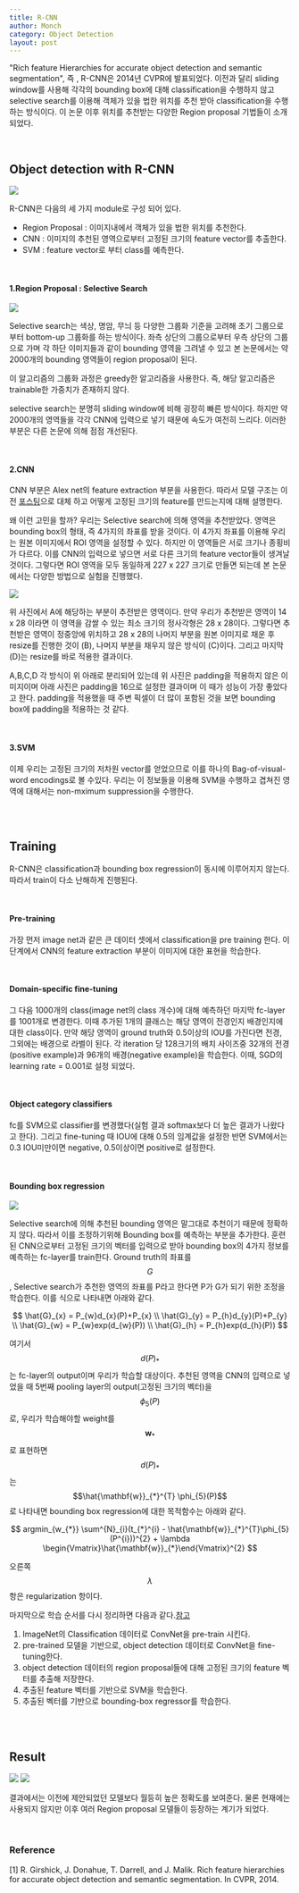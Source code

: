 ```yaml
---
title: R-CNN
author: Monch
category: Object Detection
layout: post
---
```


 "Rich feature Hierarchies for accurate object detection and semantic segmentation", 즉 , R-CNN은 2014년 CVPR에 발표되었다. 이전과 달리 sliding window를 사용해 각각의 bounding box에 대해 classification을 수행하지 않고 selective search를 이용해 객체가 있을 법한 위치를 추천 받아 classification을 수행하는 방식이다. 이 논문 이후 위치를 추천받는 다양한 Region proposal 기법들이 소개되었다.

<br>

<h2>Object detection with R-CNN</h2>

<img src="{{'assets/picture/rcnn.jpg' | relative_url}}">



R-CNN은 다음의 세 가지 module로 구성 되어 있다.

- Region Proposal : 이미지내에서 객체가 있을 법한 위치를 추천한다.
- CNN : 이미지의 추천된 영역으로부터 고정된 크기의 feature vector를 추출한다.
- SVM : feature vector로 부터 class를 예측한다.

<br>

<h4>1.Region Proposal : Selective Search</h4>

<img src="{{'assets/picture/selective_serach.jpg' | relative_url}}">



Selective search는 색상, 명암, 무늬 등 다양한 그룹화 기준을 고려해 초기 그룹으로부터 bottom-up 그룹화를 하는 방식이다. 좌측 상단의 그룹으로부터 우측 상단의 그룹으로 가며 각 하단 이미지들과 같이 bounding 영역을 그려낼 수 있고 본 논문에서는 약 2000개의 bounding 영역들이 region proposal이 된다. 

이 알고리즘의 그룹화 과정은 greedy한 알고리즘을 사용한다. 즉, 해당 알고리즘은 trainable한 가중치가 존재하지 않다.

selective search는 분명히 sliding window에 비해 굉장히 빠른 방식이다. 하지만 약 2000개의 영역들을 각각 CNN에 입력으로 넣기 때문에 속도가 여전히 느리다. 이러한 부분은 다른 논문에 의해 점점 개선된다.

<br>

<h4>2.CNN</h4>

CNN 부분은 Alex net의 feature extraction 부분을 사용한다. 따라서 모델 구조는 이전 [포스팅](https://songminkee.github.io/studyblog/backbone/2020/06/23/Alex_net.html)으로 대체 하고 어떻게 고정된 크기의 feature를 만드는지에 대해 설명한다.

왜 이런 고민을 할까? 우리는 Selective search에 의해 영역을 추천받았다. 영역은 bounding box의 형태, 즉 4가지의 좌표를 받을 것이다. 이 4가지 좌표를 이용해 우리는 원본 이미지에서 ROI 영역을 설정할 수 있다. 하지만 이 영역들은 서로 크기나 종횡비가 다르다. 이를 CNN의 입력으로 넣으면 서로 다른 크기의 feature vector들이 생겨날 것이다. 그렇다면 ROI 영역을 모두 동일하게  227 x 227 크기로 만들면 되는데 본 논문에서는 다양한 방법으로 실험을 진행했다.



<img src="{{'assets/picture/rcnn_input.jpg' | relative_url}}">



위 사진에서 A에 해당하는 부분이 추전받은 영역이다. 만약 우리가 추천받은 영역이 14 x 28 이라면 이 영역을 감쌀 수 있는 최소 크기의 정사각형은 28 x 28이다. 그렇다면 추천받은 영역이 정중앙에 위치하고 28 x 28의 나머지 부분을 원본 이미지로 채운 후 resize를 진행한 것이 (B), 나머지 부분을 채우지 않은 방식이 (C)이다. 그리고 마지막 (D)는 resize를 바로 적용한 결과이다. 

A,B,C,D 각 방식이 위 아래로 분리되어 있는데 위 사진은 padding을 적용하지 않은 이미지이며 아래 사진은 padding을 16으로 설정한 결과이며 이 때가 성능이 가장 좋았다고 한다. padding을 적용했을 때 주변 픽셀이 더 많이 포함된 것을 보면 bounding box에 padding을 적용하는 것 같다.

<br>

<h4>3.SVM</h4>

이제 우리는 고정된 크기의 저차원 vector를 얻었으므로 이를 하나의 Bag-of-visual-word encodings로 볼 수있다. 우리는 이 정보들을 이용해 SVM을 수행하고 겹쳐진 영역에 대해서는 non-mximum suppression을 수행한다.

<br>

<br>

<h2>Training</h2>

R-CNN은 classification과 bounding box regression이 동시에 이루어지지 않는다. 따라서 train이 다소 난해하게 진행된다.

<br>

<h4>Pre-training</h4>

가장 먼저 image net과 같은 큰 데이터 셋에서 classification을 pre training 한다. 이 단계에서 CNN의 feature extraction 부분이 이미지에 대한 표현을 학습한다.

<br>

<h4>Domain-specific fine-tuning</h4>

그 다음 1000개의 class(image net의 class 개수)에 대해 예측하던 마지막 fc-layer를 1001개로 변경한다. 이때 추가된 1개의 클래스는 해당 영역이 전경인지 배경인지에 대한 class이다. 만약 해당 영역이 ground truth와 0.5이상의 IOU를 가진다면 전경, 그외에는 배경으로 라벨이 된다. 각 iteration 당 128크기의 배치 사이즈중 32개의 전경(positive example)과 96개의 배경(negative example)을 학습한다. 이때, SGD의 learning rate = 0.001로 설정 되었다.

<br>

<h4>Object category classifiers</h4>

fc를 SVM으로 classifier를 변경했다(실험 결과 softmax보다 더 높은 결과가 나왔다고 한다). 그리고 fine-tuning 때 IOU에 대해 0.5의 임계값을 설정한 반면 SVM에서는 0.3 IOU미만이면  negative, 0.5이상이면 positive로 설정한다.

<br>

<h4>Bounding box regression</h4>

<img src="{{'assets/picture/bb_regression.jpg' | relative_url}}">

Selective search에 의해 추천된 bounding 영역은 말그대로 추천이기 때문에 정확하지 않다. 따라서 이를 조정하기위해 Bounding box를 예측하는 부분을 추가한다. 훈련된 CNN으로부터 고정된 크기의 벡터를 입력으로 받아 bounding box의 4가지 정보를 예측하는 fc-layer를 train한다. Ground truth의 좌표를 $$G$$, Selective search가 추천한 영역의 좌표를 P라고 한다면 P가 G가 되기 위한 조정을 학습한다. 이를 식으로 나타내면 아래와 같다. 


$$
\hat{G}_{x} = P_{w}d_{x}(P)+P_{x} \\
\hat{G}_{y} = P_{h}d_{y}(P)+P_{y} \\
\hat{G}_{w} = P_{w}exp(d_{w}(P)) \\
\hat{G}_{h} = P_{h}exp(d_{h}(P))
$$


여기서 $$d(P)_{*}$$는 fc-layer의 output이며 우리가 학습할 대상이다. 추천된 영역을 CNN의 입력으로 넣었을 때 5번째 pooling layer의 output(고정된 크기의 벡터)을 $$\phi_{5}(P)$$로, 우리가 학습해야할 weight를 $$\mathbf{w}_{*}$$로 표현하면 $$d(P)_{*}$$는 $$\hat{\mathbf{w}}_{*}^{T} \phi_{5}(P)$$로 나타내면 bounding box regression에 대한 목적함수는 아래와 같다.


$$
argmin_{w_{*}} \sum^{N}_{i}(t_{*}^{i} - \hat{\mathbf{w}}_{*}^{T}\phi_{5}(P^{i}))^{2} + \lambda \begin{Vmatrix}\hat{\mathbf{w}}_{*}\end{Vmatrix}^{2}
$$


오른쪽 $$\lambda$$ 항은 regularization 항이다.



마지막으로 학습 순서를 다시 정리하면 다음과 같다.[참고](https://blog.lunit.io/2017/06/01/r-cnns-tutorial/)

1. ImageNet의 Classification 데이터로 ConvNet을 pre-train 시킨다.
2. pre-trained 모델을 기반으로, object detection 데이터로 ConvNet을 fine-tuning한다.
3. object detection 데이터의 region proposal들에 대해 고정된 크기의 feature 벡터를 추출해 저장한다.
4. 추출된 feature 벡터를 기반으로 SVM을 학습한다.
5. 추출된 벡터를 기반으로 bounding-box regressor를 학습한다.

<br>

<br>

<h2>Result</h2>

<img src="{{'assets/picture/rcnn_result.jpg' | relative_url}}">

<img src="{{'assets/picture/rcnn_result2.jpg' | relative_url}}">

결과에서는 이전에 제안되었던 모델보다 월등히 높은 정확도를 보여준다. 물론 현재에는 사용되지 않지만 이후 여러 Region proposal 모델들이 등장하는 계기가 되었다.

<br>

<h3>Reference</h3>

[1] R. Girshick, J. Donahue, T. Darrell, and J. Malik. Rich feature hierarchies for accurate object detection and semantic segmentation. In CVPR, 2014.  